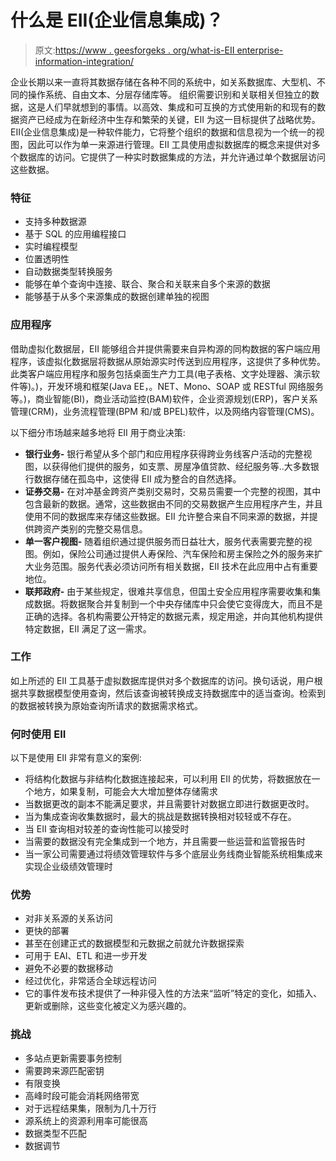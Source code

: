 # 什么是 EII(企业信息集成)？

> 原文:[https://www . geesforgeks . org/what-is-EII enterprise-information-integration/](https://www.geeksforgeeks.org/what-is-eiienterprise-information-integration/)

企业长期以来一直将其数据存储在各种不同的系统中，如关系数据库、大型机、不同的操作系统、自由文本、分层存储库等。
组织需要识别和关联相关但独立的数据，这是人们早就想到的事情。以高效、集成和可互换的方式使用新的和现有的数据资产已经成为在新经济中生存和繁荣的关键，EII 为这一目标提供了战略优势。
EII(企业信息集成)是一种软件能力，它将整个组织的数据和信息视为一个统一的视图，因此可以作为单一来源进行管理。EII 工具使用虚拟数据库的概念来提供对多个数据库的访问。它提供了一种实时数据集成的方法，并允许通过单个数据层访问这些数据。

### 特征

*   支持多种数据源
*   基于 SQL 的应用编程接口
*   实时编程模型
*   位置透明性
*   自动数据类型转换服务
*   能够在单个查询中连接、联合、聚合和关联来自多个来源的数据
*   能够基于从多个来源集成的数据创建单独的视图

### 应用程序

借助虚拟化数据层，EII 能够组合并提供需要来自异构源的同构数据的客户端应用程序，该虚拟化数据层将数据从原始源实时传送到应用程序，这提供了多种优势。此类客户端应用程序和服务包括桌面生产力工具(电子表格、文字处理器、演示软件等)。)，开发环境和框架(Java EE，。NET、Mono、SOAP 或 RESTful 网络服务等。)，商业智能(BI)，商业活动监控(BAM)软件，企业资源规划(ERP)，客户关系管理(CRM)，业务流程管理(BPM 和/或 BPEL)软件，以及网络内容管理(CMS)。

以下细分市场越来越多地将 EII 用于商业决策:

*   **银行业务-** 银行希望从多个部门和应用程序获得跨业务线客户活动的完整视图，以获得他们提供的服务，如支票、房屋净值贷款、经纪服务等..大多数银行数据存储在孤岛中，这使得 EII 成为整合的自然选择。
*   **证券交易-** 在对冲基金跨资产类别交易时，交易员需要一个完整的视图，其中包含最新的数据。通常，这些数据由不同的交易数据产生应用程序产生，并且使用不同的数据库来存储这些数据。EII 允许整合来自不同来源的数据，并提供跨资产类别的完整交易信息。
*   **单一客户视图-** 随着组织通过提供服务而日益壮大，服务代表需要完整的视图。例如，保险公司通过提供人寿保险、汽车保险和房主保险之外的服务来扩大业务范围。服务代表必须访问所有相关数据，EII 技术在此应用中占有重要地位。
*   **联邦政府-** 由于某些规定，很难共享信息，但国土安全应用程序需要收集和集成数据。将数据聚合并复制到一个中央存储库中只会使它变得庞大，而且不是正确的选择。各机构需要公开特定的数据元素，规定用途，并向其他机构提供特定数据，EII 满足了这一需求。

### 工作

如上所述的 EII 工具基于虚拟数据库提供对多个数据库的访问。换句话说，用户根据共享数据模型使用查询，然后该查询被转换成支持数据库中的适当查询。检索到的数据被转换为原始查询所请求的数据需求格式。

### 何时使用 EII

以下是使用 EII 非常有意义的案例:

*   将结构化数据与非结构化数据连接起来，可以利用 EII 的优势，将数据放在一个地方，如果复制，可能会大大增加整体存储需求
*   当数据更改的副本不能满足要求，并且需要针对数据立即进行数据更改时。
*   当为集成查询收集数据时，最大的挑战是数据转换相对较轻或不存在。
*   当 EII 查询相对较差的查询性能可以接受时
*   当需要的数据没有完全集成到一个地方，并且需要一些运营和监管报告时
*   当一家公司需要通过将绩效管理软件与多个底层业务线商业智能系统相集成来实现企业级绩效管理时

### 优势

*   对非关系源的关系访问
*   更快的部署
*   甚至在创建正式的数据模型和元数据之前就允许数据探索
*   可用于 EAI、ETL 和进一步开发
*   避免不必要的数据移动
*   经过优化，非常适合全球远程访问
*   它的事件发布技术提供了一种非侵入性的方法来“监听”特定的变化，如插入、更新或删除，这些变化被定义为感兴趣的。

### 挑战

*   多站点更新需要事务控制
*   需要跨来源匹配密钥
*   有限变换
*   高峰时段可能会消耗网络带宽
*   对于远程结果集，限制为几十万行
*   源系统上的资源利用率可能很高
*   数据类型不匹配
*   数据调节